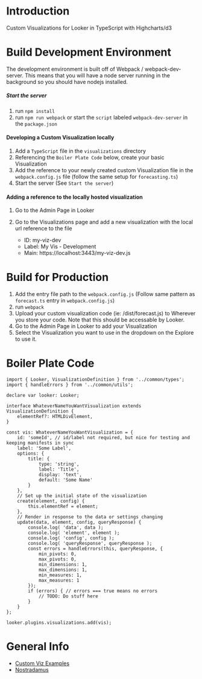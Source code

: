 # Introduction 
Custom Visualizations for Looker in TypeScript with Highcharts/d3

# Build Development Environment

The development environment is built off of Webpack / webpack-dev-server. This means that you will have
a node server running in the background so you should have nodejs installed.

##### Start the server

1.	run `npm install`
2.  run `npm run webpack` or start the `script` labeled `webpack-dev-server` in the `package.json`


#### Developing a Custom Visualization locally

1.  Add a `TypeScript` file in the `visualizations` directory
2.  Referencing the `Boiler Plate Code` below, create your basic Visualization
3.  Add the reference to your newly created custom Visualization file in the `webpack.config.js` file (follow the same setup for `forecasting.ts`)
4.  Start the server (See `Start the server`)

#### Adding a reference to the locally hosted visualization

1.  Go to the Admin Page in Looker
2.  Go to the Visualizations page and add a new visualization with the local url reference to the file

    - ID: my-viz-dev
    - Label: My Vis - Development
    - Main: https://localhost:3443/my-viz-dev.js



# Build for Production

1. Add the entry file path to the `webpack.config.js` (Follow same pattern as `forecast.ts` entry in `webpack.config.js`)
2. run `webpack`
3. Upload your custom visualization code (ie: /dist/forecast.js) to Wherever you store your code. Note that this should be accessable by Looker.
4. Go to the Admin Page in Looker to add your Visualization
5. Select the Visualization you want to use in the dropdown on the Explore to use it.


# Boiler Plate Code

    import { Looker, VisualizationDefinition } from '../common/types';
    import { handleErrors } from '../common/utils';
    
    declare var looker: Looker;
    
    interface WhateverNameYouWantVisualization extends VisualizationDefinition {
        elementRef?: HTMLDivElement,
    }
    
    const vis: WhateverNameYouWantVisualization = {
        id: 'someId', // id/label not required, but nice for testing and keeping manifests in sync
        label: 'Some Label',
        options: {
            title: {
                type: 'string',
                label: 'Title',
                display: 'text',
                default: 'Some Name'
            }
        },
        // Set up the initial state of the visualization
        create(element, config) {
            this.elementRef = element;
        },
        // Render in response to the data or settings changing
        update(data, element, config, queryResponse) {
            console.log( 'data', data );
            console.log( 'element', element );
            console.log( 'config', config );
            console.log( 'queryResponse', queryResponse );
            const errors = handleErrors(this, queryResponse, {
                min_pivots: 0,
                max_pivots: 0,
                min_dimensions: 1,
                max_dimensions: 1,
                min_measures: 1,
                max_measures: 1
            });
            if (errors) { // errors === true means no errors
                // TODO: Do stuff here
            }
        }
    };
    
    looker.plugins.visualizations.add(vis);

# General Info
 - [Custom Viz Examples](https://github.com/looker/custom_visualizations_v2)
 - [Nostradamus](https://github.com/wdamron/Nostradamus.js)
